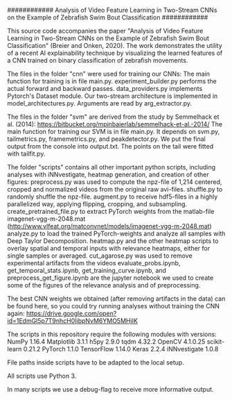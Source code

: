 
############   Analysis of Video Feature Learning in Two-Stream CNNs on the Example of Zebrafish Swim Bout Classification   ############

This source code accompanies the paper "Analysis of Video Feature Learning in Two-Stream CNNs on the Example of Zebrafish Swim Bout Classification" (Breier and Onken, 2020). The work demonstrates the utility of a recent AI explainability technique by visualizing the learned features of a CNN trained on binary classification of zebrafish movements.

The files in the folder "cnn" were used for training our CNNs:
The main function for training is in file main.py.
experiment_builder.py performs the actual forward and backward passes.
data_providers.py implements Pytorch's Dataset module.
Our two-stream architecture is implemented in model_architectures.py.
Arguments are read by arg_extractor.py.

The files in the folder "svm" are derived from the study by Semmelhack et al. (2014):
https://bitbucket.org/mpinbaierlab/semmelhack-et-al.-2014/
The main function for training our SVM is in file main.py.
It depends on svm.py, tailmetrics.py, framemetrics.py, and peakdetector.py.
We put the final output from the console into output.txt.
The points on the tail were fitted with tailfit.py.

The folder "scripts" contains all other important python scripts, including analyses with iNNvestigate, heatmap generation, and creation of other figures:
preprocess.py was used to compute the npz-file of 1,214 centered, cropped and normalized videos from the original raw avi-files.
shuffle.py to randomly shuffle the npz-file.
augment.py to receive hdf5-files in a highly parallelized way, applying flipping, cropping, and subsampling.
create_pretrained_file.py to extract PyTorch weights from the matlab-file imagenet-vgg-m-2048.mat (http://www.vlfeat.org/matconvnet/models/imagenet-vgg-m-2048.mat)
analyze.py to load the trained PyTorch-weights and analyze all samples with Deep Taylor Decomposition.
heatmap.py and the other heatmap scripts to overlay spatial and temporal inputs with relevance heatmaps, either for single samples or averaged.
cut_agarose.py was used to remove experimental artifacts from the videos
evaluate_probs.ipynb, get_temporal_stats.ipynb, get_training_curve.ipynb, and preprocess_get_figure.ipynb are the jupyter notebook we used to create some of the figures of the relevance analysis and of preprocessing.

The best CNN weights we obtained (after removing artifacts in the data) can be found here, so you could try running analyses without training the CNN again:
https://drive.google.com/open?id=1EdmGl5p7T9nhcH0IibpNvM6YMO5MHjIK

The scripts in this repository require the following modules with versions:
NumPy 1.16.4
Matplotlib 3.1.1
h5py 2.9.0
tqdm 4.32.2
OpenCV 4.1.0.25
scikit-learn 0.21.2
PyTorch 1.1.0
TensorFlow 1.14.0
Keras 2.2.4
iNNvestigate 1.0.8

File paths inside scripts have to be adapted to the local setup.

All scripts use Python 3.

In many scripts we use a debug-flag to receive more informative output.